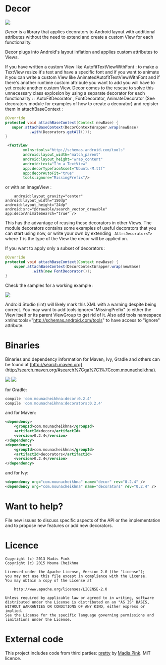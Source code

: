 Decor
======

<a href='http://android-arsenal.com/details/1/1773'><img src='https://img.shields.io/badge/Android%20Arsenal-Decor-brightgreen.svg?style=flat'></a>

*Decor* is a library that applies decorators to Android layout with additional attributes
without the need to extend and create a custom View for each functionality.

Decor plugs into Android's layout inflation and applies custom attributes to Views.

If you have written a custom View like AutofitTextViewWithFont : to make a TextView resize it's text and have a specific font
and if you want to animate it you can write a custom View like AnimatedAutofitTextViewWithFont and if there's another runtime
custom attribute you want to add you will have to yet create another custom View.
 Decor comes to the rescue to solve this unnecessary class explosion by using a separate decorator for each functionality :
    : AutoFitDecorator , FontDecorator, AnimateDecorator (See decorators module for examples of how to create a decorator)
     and register them in attachBaseContext :
     
```java 
@Override
protected void attachBaseContext(Context newBase) {
   super.attachBaseContext(DecorContextWrapper.wrap(newBase)
           .with(Decorators.getAll()));
}
```
```xml
 <TextView
        xmlns:tools="http://schemas.android.com/tools"
        android:layout_width="match_parent"
        android:layout_height="wrap_content"
        android:text="I'm a TextView"
        app:decorTypefaceAsset="Ubuntu-M.ttf"
        app:decorAutoFit="true"
        tools:ignore="MissingPrefix"/>
```
or with an ImageView : 
<ImageView xmlns:app="http://schemas.android.com/apk/res-auto"
    xmlns:tools="http://schemas.android.com/tools"
    xmlns:android="http://schemas.android.com/apk/res/android"
    android:id="@+id/search"
    android:layout_gravity="center"
    android:layout_width="150dp"
    android:layout_height="24dp"
    android:src="@drawable/search_vector_drawable"
    app:decorAnimateSearch="true" />
    
    
        android:layout_gravity="center"
    android:layout_width="150dp"
    android:layout_height="24dp"
    android:src="@drawable/search_vector_drawable"
    app:decorAnimateSearch="true" />
    
This has the advantage of reusing these decorators in other Views.
The module decorators contains some examples of useful decorators that you can start using now,
or write your own by extending ``` AttrsDecorator<T>``` where T is the type of the View the decor will be applied on.

If you want to apply only a subset of decorators :

```java
@Override
protected void attachBaseContext(Context newBase) {
    super.attachBaseContext(DecorContextWrapper.wrap(newBase)
            .with(new FontDecorator());
}
```

Check the samples for a working example :

![](images/decor_sample.png)


Android Studio (lint) will likely mark this XML with a warning despite being correct. You may want to add tools:ignore="MissingPrefix" to either the View itself or its parent ViewGroup to get rid of it. Also add tools namespace xmlns:tools="http://schemas.android.com/tools" to have access to "ignore" attribute.

Binaries
========

Binaries and dependency information for Maven, Ivy, Gradle and others can be found at [http://search.maven.org](http://search.maven.org/#search%7Cga%7C1%7Ccom.mounacheikhna).

<a href='http://search.maven.org/#search%7Cga%7C1%7Ccom.mounacheikhna.decor'><img src='http://img.shields.io/maven-central/v/com.mounacheikhna/decor.svg'></a>
<a href='http://search.maven.org/#search%7Cga%7C1%7Ccom.mounacheikhna.decorators'><img src='http://img.shields.io/maven-central/v/com.mounacheikhna/decorators.svg'></a>

for Gradle:
```groovy
compile 'com.mounacheikhna:decor:0.2.4'
compile 'com.mounacheikhna:decorators:0.2.4'
```

and for Maven:

```xml
<dependency>
    <groupId>com.mounacheikhna</groupId>
    <artifactId>decor</artifactId>
    <version>0.2.4</version>
</dependency>
<dependency>
    <groupId>com.mounacheikhna</groupId>
    <artifactId>decorators</artifactId>
    <version>0.2.4</version>
</dependency>
```

and for Ivy:

```xml
<dependency org="com.mounacheikhna" name="decor" rev="0.2.4" />
<dependency org="com.mounacheikhna" name="decorators" rev="0.2.4" />
```

Want to help?
=============

File new issues to discuss specific aspects of the API or the implementation and to propose new
features or add new decorators.


Licence
=======
    Copyright (c) 2013 Madis Pink
    Copyright (c) 2015 Mouna Cheikhna

    Licensed under the Apache License, Version 2.0 (the "License");
    you may not use this file except in compliance with the License.
    You may obtain a copy of the License at

        http://www.apache.org/licenses/LICENSE-2.0

    Unless required by applicable law or agreed to in writing, software
    distributed under the License is distributed on an "AS IS" BASIS,
    WITHOUT WARRANTIES OR CONDITIONS OF ANY KIND, either express or implied.
    See the License for the specific language governing permissions and
    limitations under the License.

External code
=======
This project includes code from third parties:
[pretty](https://github.com/madisp/pretty) by [Madis Pink](https://github.com/madisp). MIT licence.
